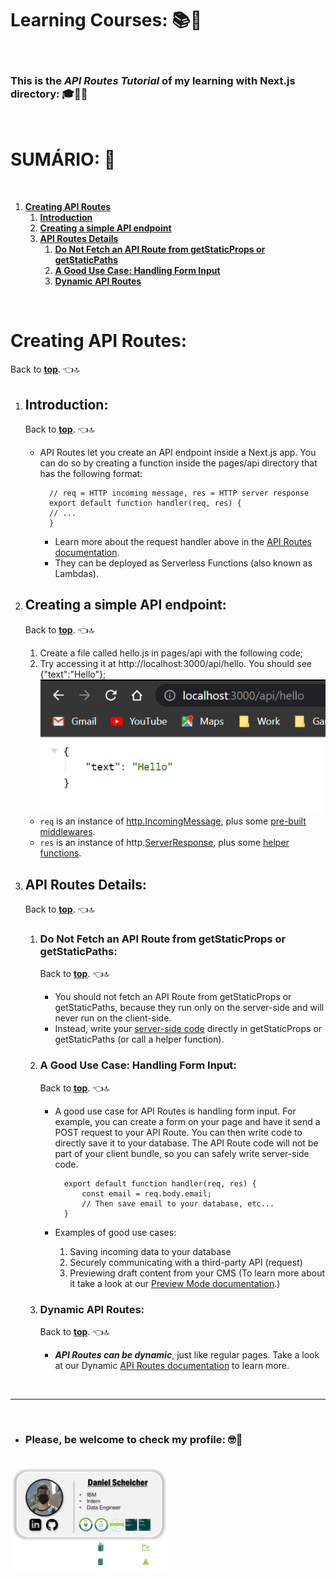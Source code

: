 # **Learning Courses:** :books::brain:

<br>

### This is the ***API Routes Tutorial*** of my learning with **Next.js directory**: :mortar_board::closed_book::robot:

<br>

# **SUMÁRIO:** :round_pushpin:

<br>

1. **[Creating API Routes](#creating-api-routes)**
    1. **[Introduction](#introduction)**
    1. **[Creating a simple API endpoint](#creating-a-simple-api-endpoint)**
    1. **[API Routes Details](#api-routes-details)**
        1. **[Do Not Fetch an API Route from getStaticProps or getStaticPaths](#do-not-fetch-an-api-route-from-getstaticprops-or-getstaticpaths)**
        1. **[A Good Use Case: Handling Form Input](#a-good-use-case-handling-form-input)**
        1. **[Dynamic API Routes](#dynamic-api-routes)**

<br>

# **Creating API Routes:**
Back to **[top](#learning-courses-booksbrain)**. :point_left::top:

1. ## **Introduction:**
    Back to **[top](#learning-courses-booksbrain)**. :point_left::top:

    - API Routes let you create an API endpoint inside a Next.js app. You can do so by creating a function inside the pages/api directory that has the following format:

            // req = HTTP incoming message, res = HTTP server response
            export default function handler(req, res) {
            // ...
            }

        - Learn more about the request handler above in the [API Routes documentation](https://nextjs.org/docs/api-routes/introduction).
        - They can be deployed as Serverless Functions (also known as Lambdas).

2. ## **Creating a simple API endpoint:**
    Back to **[top](#learning-courses-booksbrain)**. :point_left::top:

    1. Create a file called hello.js in pages/api with the following code;
    2. Try accessing it at http://localhost:3000/api/hello. You should see {"text":"Hello"};
        ![](./../../images/7-api-2-create-a-simple.png)

    - ```req``` is an instance of [http.IncomingMessage](https://nodejs.org/api/http.html#http_class_http_incomingmessage), plus some [pre-built middlewares](https://nextjs.org/docs/api-routes/request-helpers).
    - ```res``` is an instance of http.[ServerResponse](https://nodejs.org/api/http.html#http_class_http_serverresponse), plus some [helper functions](https://nextjs.org/docs/api-routes/response-helpers).

3. ## **API Routes Details:**
    Back to **[top](#learning-courses-booksbrain)**. :point_left::top:

    1. ### **Do Not Fetch an API Route from getStaticProps or getStaticPaths:**
        Back to **[top](#learning-courses-booksbrain)**. :point_left::top:

        - You should not fetch an API Route from getStaticProps or getStaticPaths, because they run only on the server-side and will never run on the client-side. 
        - Instead, write your [server-side code](https://nextjs.org/docs/basic-features/data-fetching/get-static-props#write-server-side-code-directly) directly in getStaticProps or getStaticPaths (or call a helper function).

    2. ### **A Good Use Case: Handling Form Input:**
        Back to **[top](#learning-courses-booksbrain)**. :point_left::top:

        - A good use case for API Routes is handling form input. For example, you can create a form on your page and have it send a POST request to your API Route. You can then write code to directly save it to your database. The API Route code will not be part of your client bundle, so you can safely write server-side code.

                export default function handler(req, res) {
                    const email = req.body.email;
                    // Then save email to your database, etc...
                }
        - Examples of good use cases:
            1. Saving incoming data to your database
            2. Securely communicating with a third-party API (request)
            3. Previewing draft content from your CMS (To learn more about it take a look at our [Preview Mode documentation](https://nextjs.org/docs/advanced-features/preview-mode).)

    3. ### **Dynamic API Routes:**
        Back to **[top](#learning-courses-booksbrain)**. :point_left::top:
        
        - ***API Routes can be dynamic***, just like regular pages. Take a look at our Dynamic [API Routes documentation](https://nextjs.org/docs/api-routes/dynamic-api-routes) to learn more.




<br>

***

<br>

- ### **Please, be welcome to check my profile:** :nerd_face::handshake:

<br>

<a href="https://github.com/DanScherr">
    <img src="./images/the-end-img.png" width="50%">
</a>